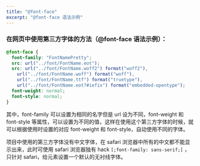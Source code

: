 ```yaml
---
title: "@font-face"
excerpt: "@font-face 语法示例"
---
```


### 在网页中使用第三方字体的方法（@font-face 语法示例）：

```css
@font-face {
  font-family: "FontNamePretty";
  src: url("../font/FontName.eot");
  src: url("../font/FontName.woff2") format("woff2"),
    url("../font/FontName.woff") format("woff"),
    url("../font/FontName.ttf") format("truetype"),
    url("../font/FontName.eot?#iefix") format("embedded-opentype");
  font-weight: normal;
  font-style: normal;
}
```

其中，font-family 可以设置为相同的名字但是 url 设为不同，font-weight 和 font-style 等属性，可以设置为不同的值，这样在使用这个第三方字体的时候，就可以根据使用时设置的对应 font-weight 和 font-style，自动使用不同的字体。

项目中使用的第三方字体没有中文字体，在 safari 浏览器中所有的中文都不能显示出来，此时可使用 safari 浏览器独有 hack `[;font-family: sans-serif;]` ，只针对 safari，给元素设置一个默认的无衬线字体。
